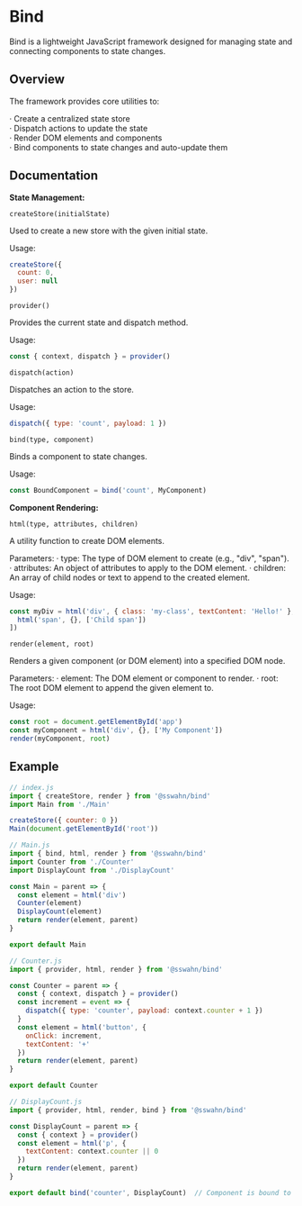 # Bind
Bind is a lightweight JavaScript framework designed for managing state and connecting components to state changes.

## Overview
The framework provides core utilities to:

  · Create a centralized state store  
  · Dispatch actions to update the state  
  · Render DOM elements and components  
  · Bind components to state changes and auto-update them  

## Documentation
**State Management:**  

`createStore(initialState)`  

Used to create a new store with the given initial state.

Usage:
```javascript
createStore({
  count: 0,
  user: null
})
```
`provider()`  

Provides the current state and dispatch method.

Usage:
```javascript
const { context, dispatch } = provider()

```
`dispatch(action)`  

Dispatches an action to the store.

Usage:
```javascript
dispatch({ type: 'count', payload: 1 })
```
`bind(type, component)`  

Binds a component to state changes.

Usage:
```javascript
const BoundComponent = bind('count', MyComponent)
```
**Component Rendering:**  

`html(type, attributes, children)`  

A utility function to create DOM elements.

Parameters:
  · type: The type of DOM element to create (e.g., "div", "span").
  · attributes: An object of attributes to apply to the DOM element.
  · children: An array of child nodes or text to append to the created element.
  
Usage:
```javascript
const myDiv = html('div', { class: 'my-class', textContent: 'Hello!' }, [
  html('span', {}, ['Child span'])
])
```
`render(element, root)`  

Renders a given component (or DOM element) into a specified DOM node.

Parameters:
  · element: The DOM element or component to render.
  · root: The root DOM element to append the given element to.
  
Usage:
```javascript
const root = document.getElementById('app')
const myComponent = html('div', {}, ['My Component'])
render(myComponent, root)
```
## Example
```javascript
// index.js
import { createStore, render } from '@sswahn/bind'
import Main from './Main'

createStore({ counter: 0 })
Main(document.getElementById('root'))
```
```javascript
// Main.js
import { bind, html, render } from '@sswahn/bind'
import Counter from './Counter'
import DisplayCount from './DisplayCount'

const Main = parent => {
  const element = html('div')
  Counter(element)
  DisplayCount(element)
  return render(element, parent)
}

export default Main
```
```javascript
// Counter.js
import { provider, html, render } from '@sswahn/bind'

const Counter = parent => {
  const { context, dispatch } = provider()
  const increment = event => {
    dispatch({ type: 'counter', payload: context.counter + 1 })
  }
  const element = html('button', {
    onClick: increment,
    textContent: '+'
  })
  return render(element, parent)
}

export default Counter
```
```javascript
// DisplayCount.js
import { provider, html, render, bind } from '@sswahn/bind'

const DisplayCount = parent => {
  const { context } = provider()
  const element = html('p', {
    textContent: context.counter || 0
  })
  return render(element, parent)
}

export default bind('counter', DisplayCount)  // Component is bound to state updates
```
